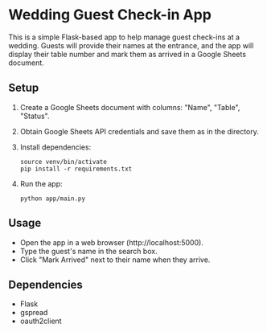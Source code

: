 # Wedding Guest Check-in App

This is a simple Flask-based app to help manage guest check-ins at a wedding. Guests will provide their names at the entrance, and the app will display their table number and mark them as arrived in a Google Sheets document.

## Setup

1. Create a Google Sheets document with columns: "Name", "Table", "Status".
2. Obtain Google Sheets API credentials and save them as  in the  directory.
3. Install dependencies:

   ```
   source venv/bin/activate
   pip install -r requirements.txt
   ```

4. Run the app:

   ```
   python app/main.py
   ```

## Usage

- Open the app in a web browser (http://localhost:5000).
- Type the guest's name in the search box.
- Click "Mark Arrived" next to their name when they arrive.

## Dependencies

- Flask
- gspread
- oauth2client

